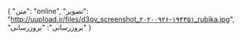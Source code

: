 {
  "متن": "online",
  "تصویر": "http://uupload.ir/files/d3qv_screenshot_۲۰۲۰۰۹۲۶-۱۹۴۳۵۱_rubika.jpg",
  "بروزرسانی": "بروزرسانی"
}